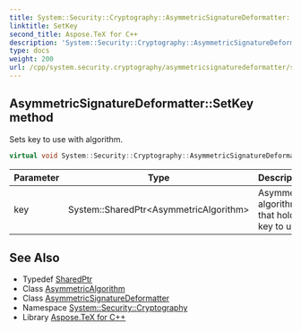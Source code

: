 ```yaml
---
title: System::Security::Cryptography::AsymmetricSignatureDeformatter::SetKey method
linktitle: SetKey
second_title: Aspose.TeX for C++
description: 'System::Security::Cryptography::AsymmetricSignatureDeformatter::SetKey method. Sets key to use with algorithm in C++.'
type: docs
weight: 200
url: /cpp/system.security.cryptography/asymmetricsignaturedeformatter/setkey/
---
```

## AsymmetricSignatureDeformatter::SetKey method


Sets key to use with algorithm.

```cpp
virtual void System::Security::Cryptography::AsymmetricSignatureDeformatter::SetKey(System::SharedPtr<AsymmetricAlgorithm> key)=0
```


| Parameter | Type | Description |
| --- | --- | --- |
| key | System::SharedPtr\<AsymmetricAlgorithm\> | Asymmetric algorithm that holds a key to use. |

## See Also

* Typedef [SharedPtr](../../../system/sharedptr/)
* Class [AsymmetricAlgorithm](../../asymmetricalgorithm/)
* Class [AsymmetricSignatureDeformatter](../)
* Namespace [System::Security::Cryptography](../../)
* Library [Aspose.TeX for C++](../../../)
